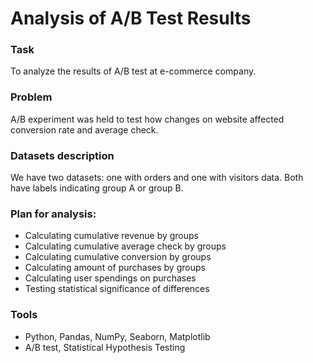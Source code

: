 # Analysis of A/B Test Results  

### Task

To analyze the results of A/B test at e-commerce company. 

### Problem

A/B experiment was held to test how changes on website affected conversion rate and average check.  


### Datasets description

We have two datasets: one with orders and one with visitors data. Both have labels indicating group A or group B.

### Plan for analysis:
- Calculating cumulative revenue by groups
- Calculating cumulative average check by groups
- Calculating cumulative conversion by groups
- Calculating amount of purchases by groups
- Calculating user spendings on purchases
- Testing statistical significance of differences

### Tools

- Python, Pandas, NumPy, Seaborn, Matplotlib
- A/B test, Statistical Hypothesis Testing 

